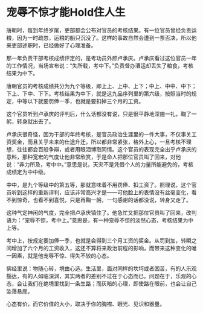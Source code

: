 # 宠辱不惊才能Hold住人生

唐朝时，每到年终岁尾，吏部都会公布对官员的考核结果。有一位官员曾经负责运粮，因为一时疏忽，运粮的船只沉没了。这样的事故自然会遭到一票否决，所以他来吏部述职时，已经做好了心理准备。 

那一年负责干部考核成绩评定的，是考功员外郎卢承庆。卢承庆看过这位官员一年的工作情况，当场宣布说：“失所载，考中下。”负责督办漕运却丢失了粮食，考核结果为中下。 

唐朝官员的考核成绩共分为九个等级，即上上、上中、上下；中上、中中、中下；下上、下中、下下。考核结果为中下，就是这九品序列里的第六级，按照当时的规定，中等以下就要罚俸一季，也就是要扣掉三个月的工资。 

这个官员听到卢承庆的评判后，什么话都没有说，只是很平静地深施一礼，鞠了一躬，转身就出去了。 

卢承庆很奇怪，因为干部的年终考核，是官员政治生涯里的一件大事，不仅事关工资奖金，而且关乎未来的仕途升迁，所以都非常紧张，格外上心，一旦考核不理想，往往都会百般争辩，或者用眼泪博取同情。这个官员的表现完全出乎卢承庆的意料，那种宽宏的气度让他非常欣赏，于是命人把那位官员叫了回来，对他说：“非力所及，考中中。”意思是说，天灾不是凭借个人的力量所能避免的，考核成绩定为中中级。 

中中，是九个等级中的第五等，那就意味着不用罚俸、扣工资了。照理说，这个官员听到这样的重新评判，应该非常高兴才是——可他脸上的表情没有丝毫变化，看不到惊奇，也看不到喜悦，只是再鞠一躬，一句感谢的话都没说，转身又走了。 

这种气定神闲的气度，完全把卢承庆镇住了。他急忙又把那位官员叫了回来，改判语为：“宠辱不惊，考中上。”意思是，有一种宠辱不惊的淡然心态，考核结果为中上等。 

考中上，按规定要加俸一季，也就是会得到三个月工资的奖金。从罚到加，转瞬之间增加了六个月的工资收入，这还不算将来政治前程的影响，而带来这种变化的唯一因素，就是他宠辱不惊、得失不较的心态。 

佛经里说：物随心转，境由心造。生活里，面对同样的坎坷或者困苦，有的人乐观豁达，有的人如临深渊，其实两者的差别不过在于心态而已。问题在于，乐观的心态，会让我们在绝境里找到一条生路；而灰暗的心理，即使路在眼前，也会让自己坠落悬崖。 

心态有价，而它价值的大小，取决于你的胸襟、眼光、见识和器量。